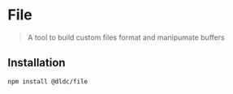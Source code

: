 # File

> A tool to build custom files format and manipumate buffers

## Installation

```sh
npm install @dldc/file
```

